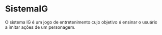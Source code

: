 # SistemaIG
O sistema IG é um jogo de entretenimento cujo objetivo é ensinar o usuário a imitar ações de um personagem.
